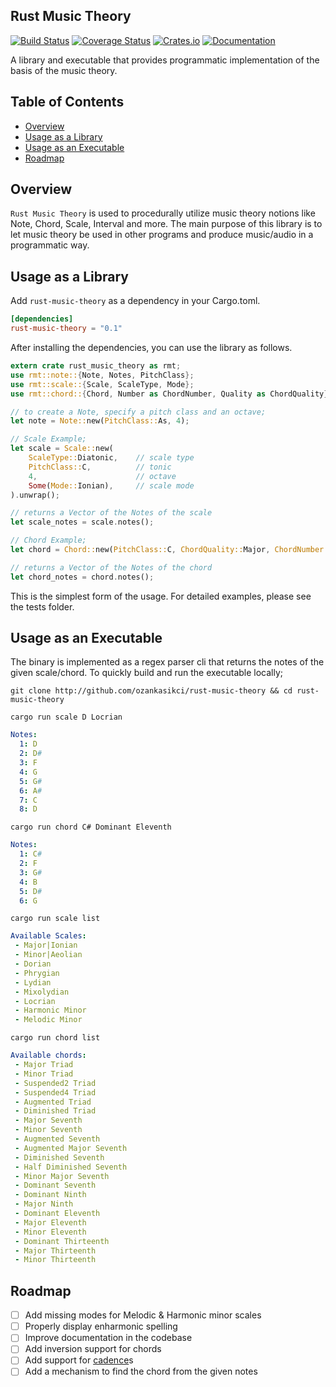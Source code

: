 ## Rust Music Theory

[![Build Status](https://travis-ci.com/ozankasikci/rust-music-theory.svg?branch=master)](https://travis-ci.com/ozankasikci/rust-music-theory)
[![Coverage Status](https://coveralls.io/repos/github/ozankasikci/rust-music-theory/badge.svg?branch=master)](https://coveralls.io/github/ozankasikci/rust-music-theory?branch=master)
[![Crates.io](https://img.shields.io/crates/v/rust-music-theory.svg?style=flat-square)](https://crates.io/crates/rust-music-theory)
[![Documentation](https://docs.rs/rust-music-theory/badge.svg)](https://docs.rs/rust-music-theory)

A library and executable that provides programmatic implementation of the basis of the music theory.
## Table of Contents

- [Overview](#overview)
- [Usage as a Library](#usage-as-a-library)
- [Usage as an Executable](#usage-as-an-executable)
- [Roadmap](#roadmap)

## Overview

`Rust Music Theory` is used to procedurally utilize music theory notions like Note, Chord, Scale,
Interval and more. The main purpose of this library is to let music theory be used in other programs and produce music/audio in a programmatic way.

## Usage as a Library
Add `rust-music-theory` as a dependency in your Cargo.toml.
```toml
[dependencies]
rust-music-theory = "0.1"
```

After installing the dependencies, you can use the library as follows.
```rust
extern crate rust_music_theory as rmt;
use rmt::note::{Note, Notes, PitchClass};
use rmt::scale::{Scale, ScaleType, Mode};
use rmt::chord::{Chord, Number as ChordNumber, Quality as ChordQuality};

// to create a Note, specify a pitch class and an octave;
let note = Note::new(PitchClass::As, 4);

// Scale Example;
let scale = Scale::new(
    ScaleType::Diatonic,    // scale type
    PitchClass::C,          // tonic
    4,                      // octave
    Some(Mode::Ionian),     // scale mode
).unwrap();

// returns a Vector of the Notes of the scale
let scale_notes = scale.notes();

// Chord Example;
let chord = Chord::new(PitchClass::C, ChordQuality::Major, ChordNumber::Triad);

// returns a Vector of the Notes of the chord
let chord_notes = chord.notes();

```

This is the simplest form of the usage. For detailed examples, please see the tests folder.

## Usage as an Executable
The binary is implemented as a regex parser cli that returns the notes of the given scale/chord.
To quickly build and run the executable locally;

`git clone http://github.com/ozankasikci/rust-music-theory && cd rust-music-theory`

`cargo run scale D Locrian`
```yaml
Notes:
  1: D
  2: D#
  3: F
  4: G
  5: G#
  6: A#
  7: C
  8: D
```
`cargo run chord C# Dominant Eleventh`
```yaml
Notes:
  1: C#
  2: F
  3: G#
  4: B
  5: D#
  6: G
```

`cargo run scale list`
```yaml
Available Scales:
 - Major|Ionian
 - Minor|Aeolian
 - Dorian
 - Phrygian
 - Lydian
 - Mixolydian
 - Locrian
 - Harmonic Minor
 - Melodic Minor
```


`cargo run chord list`
```yaml
Available chords:
 - Major Triad
 - Minor Triad
 - Suspended2 Triad
 - Suspended4 Triad
 - Augmented Triad
 - Diminished Triad
 - Major Seventh
 - Minor Seventh
 - Augmented Seventh
 - Augmented Major Seventh
 - Diminished Seventh
 - Half Diminished Seventh
 - Minor Major Seventh
 - Dominant Seventh
 - Dominant Ninth
 - Major Ninth
 - Dominant Eleventh
 - Major Eleventh
 - Minor Eleventh
 - Dominant Thirteenth
 - Major Thirteenth
 - Minor Thirteenth
```

[1]: https://en.wikipedia.org/wiki/Cadence
## Roadmap
- [ ] Add missing modes for Melodic & Harmonic minor scales
- [ ] Properly display enharmonic spelling
- [ ] Improve documentation in the codebase
- [ ] Add inversion support for chords
- [ ] Add support for [cadence][1]s
- [ ] Add a mechanism to find the chord from the given notes
